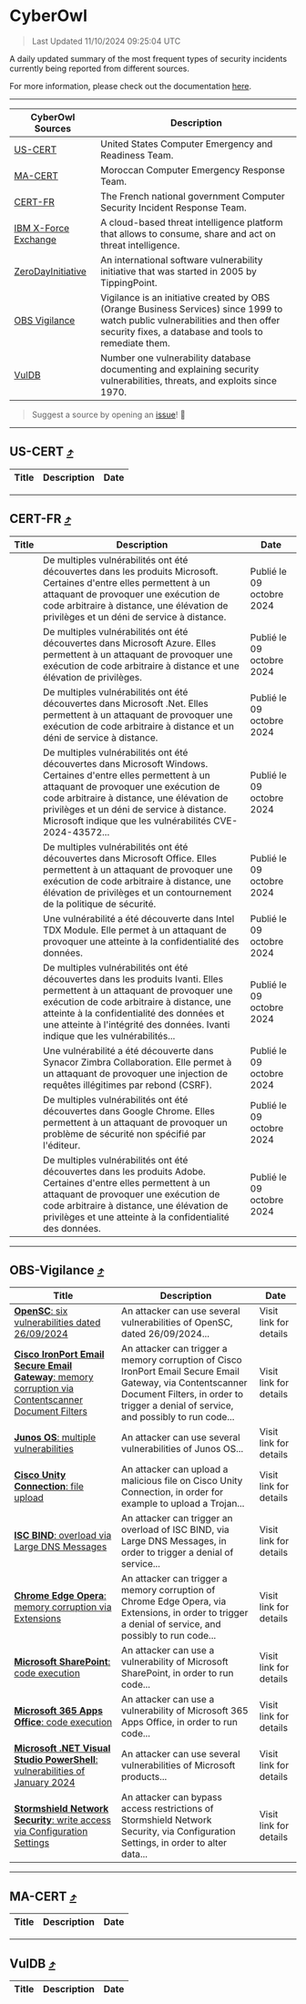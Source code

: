 
 <div id='top'></div>

# CyberOwl

 > Last Updated 11/10/2024 09:25:04 UTC
 
 A daily updated summary of the most frequent types of security incidents currently being reported from different sources.
 
 For more information, please check out the documentation [here](./docs/README.md).
 
 ---
 |CyberOwl Sources|Description|
 |---|---|
 |[US-CERT](#us-cert-arrow_heading_up)|United States Computer Emergency and Readiness Team.|
 |[MA-CERT](#ma-cert-arrow_heading_up)|Moroccan Computer Emergency Response Team.|
 |[CERT-FR](#cert-fr-arrow_heading_up)|The French national government Computer Security Incident Response Team.|
 |[IBM X-Force Exchange](#ibmcloud-arrow_heading_up)|A cloud-based threat intelligence platform that allows to consume, share and act on threat intelligence.|
 |[ZeroDayInitiative](#zerodayinitiative-arrow_heading_up)|An international software vulnerability initiative that was started in 2005 by TippingPoint.|
 |[OBS Vigilance](#obs-vigilance-arrow_heading_up)|Vigilance is an initiative created by OBS (Orange Business Services) since 1999 to watch public vulnerabilities and then offer security fixes, a database and tools to remediate them.|
 |[VulDB](#vuldb-arrow_heading_up)|Number one vulnerability database documenting and explaining security vulnerabilities, threats, and exploits since 1970.|
 
 > Suggest a source by opening an [issue](https://github.com/karimhabush/cyberowl/issues)! :raised_hands:
 ---

## US-CERT [:arrow_heading_up:](#cyberowl)

 |Title|Description|Date|
 |---|---|---|
 
 ---

## CERT-FR [:arrow_heading_up:](#cyberowl)

 |Title|Description|Date|
 |---|---|---|
 |[](https://www.cert.ssi.gouv.fr/avis/CERTFR-2024-AVI-0857/)|De multiples vulnérabilités ont été découvertes dans les produits Microsoft. Certaines d'entre elles permettent à un attaquant de provoquer une exécution de code arbitraire à distance, une élévation de privilèges et un déni de service à distance.|Publié le 09 octobre 2024|
 |[](https://www.cert.ssi.gouv.fr/avis/CERTFR-2024-AVI-0856/)|De multiples vulnérabilités ont été découvertes dans Microsoft Azure. Elles permettent à un attaquant de provoquer une exécution de code arbitraire à distance et une élévation de privilèges.|Publié le 09 octobre 2024|
 |[](https://www.cert.ssi.gouv.fr/avis/CERTFR-2024-AVI-0855/)|De multiples vulnérabilités ont été découvertes dans Microsoft .Net. Elles permettent à un attaquant de provoquer une exécution de code arbitraire à distance et un déni de service à distance.|Publié le 09 octobre 2024|
 |[](https://www.cert.ssi.gouv.fr/avis/CERTFR-2024-AVI-0854/)|De multiples vulnérabilités ont été découvertes dans Microsoft Windows. Certaines d'entre elles permettent à un attaquant de provoquer une exécution de code arbitraire à distance, une élévation de privilèges et un déni de service à distance. Microsoft indique que les vulnérabilités CVE-2024-43572...|Publié le 09 octobre 2024|
 |[](https://www.cert.ssi.gouv.fr/avis/CERTFR-2024-AVI-0853/)|De multiples vulnérabilités ont été découvertes dans Microsoft Office. Elles permettent à un attaquant de provoquer une exécution de code arbitraire à distance, une élévation de privilèges et un contournement de la politique de sécurité.|Publié le 09 octobre 2024|
 |[](https://www.cert.ssi.gouv.fr/avis/CERTFR-2024-AVI-0852/)|Une vulnérabilité a été découverte dans Intel TDX Module. Elle permet à un attaquant de provoquer une atteinte à la confidentialité des données.|Publié le 09 octobre 2024|
 |[](https://www.cert.ssi.gouv.fr/avis/CERTFR-2024-AVI-0851/)|De multiples vulnérabilités ont été découvertes dans les produits Ivanti. Elles permettent à un attaquant de provoquer une exécution de code arbitraire à distance, une atteinte à la confidentialité des données et une atteinte à l'intégrité des données. Ivanti indique que les vulnérabilités...|Publié le 09 octobre 2024|
 |[](https://www.cert.ssi.gouv.fr/avis/CERTFR-2024-AVI-0850/)|Une vulnérabilité a été découverte dans Synacor Zimbra Collaboration. Elle permet à un attaquant de provoquer une injection de requêtes illégitimes par rebond (CSRF).|Publié le 09 octobre 2024|
 |[](https://www.cert.ssi.gouv.fr/avis/CERTFR-2024-AVI-0849/)|De multiples vulnérabilités ont été découvertes dans Google Chrome. Elles permettent à un attaquant de provoquer un problème de sécurité non spécifié par l'éditeur.|Publié le 09 octobre 2024|
 |[](https://www.cert.ssi.gouv.fr/avis/CERTFR-2024-AVI-0848/)|De multiples vulnérabilités ont été découvertes dans les produits Adobe. Certaines d'entre elles permettent à un attaquant de provoquer une exécution de code arbitraire à distance, une élévation de privilèges et une atteinte à la confidentialité des données.|Publié le 09 octobre 2024|
 
 ---

## OBS-Vigilance [:arrow_heading_up:](#cyberowl)

 |Title|Description|Date|
 |---|---|---|
 |[<a href="https://vigilance.fr/vulnerability/OpenSC-six-vulnerabilities-dated-26-09-2024-45231" class="noirorange"><b>OpenSC</b>: six vulnerabilities dated 26/09/2024</a>](https://vigilance.fr/vulnerability/OpenSC-six-vulnerabilities-dated-26-09-2024-45231)|An attacker can use several vulnerabilities of OpenSC, dated 26/09/2024...|Visit link for details|
 |[<a href="https://vigilance.fr/vulnerability/Cisco-IronPort-Email-Secure-Email-Gateway-memory-corruption-via-Contentscanner-Document-Filters-43274" class="noirorange"><b>Cisco IronPort Email  Secure Email Gateway</b>: memory corruption via Contentscanner Document Filters</a>](https://vigilance.fr/vulnerability/Cisco-IronPort-Email-Secure-Email-Gateway-memory-corruption-via-Contentscanner-Document-Filters-43274)|An attacker can trigger a memory corruption of Cisco IronPort Email  Secure Email Gateway, via Contentscanner Document Filters, in order to trigger a denial of service, and possibly to run code...|Visit link for details|
 |[<a href="https://vigilance.fr/vulnerability/Junos-OS-multiple-vulnerabilities-43270" class="noirorange"><b>Junos OS</b>: multiple vulnerabilities</a>](https://vigilance.fr/vulnerability/Junos-OS-multiple-vulnerabilities-43270)|An attacker can use several vulnerabilities of Junos OS...|Visit link for details|
 |[<a href="https://vigilance.fr/vulnerability/Cisco-Unity-Connection-file-upload-43268" class="noirorange"><b>Cisco Unity Connection</b>: file upload</a>](https://vigilance.fr/vulnerability/Cisco-Unity-Connection-file-upload-43268)|An attacker can upload a malicious file on Cisco Unity Connection, in order for example to upload a Trojan...|Visit link for details|
 |[<a href="https://vigilance.fr/vulnerability/ISC-BIND-overload-via-Large-DNS-Messages-43266" class="noirorange"><b>ISC BIND</b>: overload via Large DNS Messages</a>](https://vigilance.fr/vulnerability/ISC-BIND-overload-via-Large-DNS-Messages-43266)|An attacker can trigger an overload of ISC BIND, via Large DNS Messages, in order to trigger a denial of service...|Visit link for details|
 |[<a href="https://vigilance.fr/vulnerability/Chrome-Edge-Opera-memory-corruption-via-Extensions-43260" class="noirorange"><b>Chrome  Edge  Opera</b>: memory corruption via Extensions</a>](https://vigilance.fr/vulnerability/Chrome-Edge-Opera-memory-corruption-via-Extensions-43260)|An attacker can trigger a memory corruption of Chrome  Edge  Opera, via Extensions, in order to trigger a denial of service, and possibly to run code...|Visit link for details|
 |[<a href="https://vigilance.fr/vulnerability/Microsoft-SharePoint-code-execution-43258" class="noirorange"><b>Microsoft SharePoint</b>: code execution</a>](https://vigilance.fr/vulnerability/Microsoft-SharePoint-code-execution-43258)|An attacker can use a vulnerability of Microsoft SharePoint, in order to run code...|Visit link for details|
 |[<a href="https://vigilance.fr/vulnerability/Microsoft-365-Apps-Office-code-execution-43256" class="noirorange"><b>Microsoft 365 Apps  Office</b>: code execution</a>](https://vigilance.fr/vulnerability/Microsoft-365-Apps-Office-code-execution-43256)|An attacker can use a vulnerability of Microsoft 365 Apps  Office, in order to run code...|Visit link for details|
 |[<a href="https://vigilance.fr/vulnerability/Microsoft-NET-Visual-Studio-PowerShell-vulnerabilities-of-January-2024-43255" class="noirorange"><b>Microsoft .NET  Visual Studio  PowerShell</b>: vulnerabilities of January 2024</a>](https://vigilance.fr/vulnerability/Microsoft-NET-Visual-Studio-PowerShell-vulnerabilities-of-January-2024-43255)|An attacker can use several vulnerabilities of Microsoft products...|Visit link for details|
 |[<a href="https://vigilance.fr/vulnerability/Stormshield-Network-Security-write-access-via-Configuration-Settings-45209" class="noirorange"><b>Stormshield Network Security</b>: write access via Configuration Settings</a>](https://vigilance.fr/vulnerability/Stormshield-Network-Security-write-access-via-Configuration-Settings-45209)|An attacker can bypass access restrictions of Stormshield Network Security, via Configuration Settings, in order to alter data...|Visit link for details|
 
 ---

## MA-CERT [:arrow_heading_up:](#cyberowl)

 |Title|Description|Date|
 |---|---|---|
 
 ---

## VulDB [:arrow_heading_up:](#cyberowl)

 |Title|Description|Date|
 |---|---|---|
 